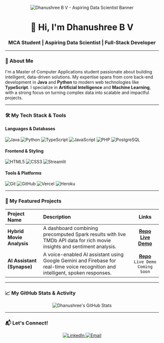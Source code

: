 <p align="center">
  <img src="[link-to-your-banner-image.png]" alt="Dhanushree B V - Aspiring Data Scientist Banner">
</p>

<h1 align="center">👋 Hi, I'm Dhanushree B V</h1>
<h3 align="center">MCA Student | Aspiring Data Scientist | Full-Stack Developer</h3>

---

### 💼 About Me

I'm a Master of Computer Applications student passionate about building intelligent, data-driven solutions. My expertise spans from core back-end development in **Java** and **Python** to modern web technologies like **TypeScript**. I specialize in **Artificial Intelligence** and **Machine Learning**, with a strong focus on turning complex data into scalable and impactful projects.

---

### 🛠️ My Tech Stack & Tools

#### Languages & Databases
![Java](https://img.shields.io/badge/Java-ED8B00?style=for-the-badge&logo=openjdk&logoColor=white)
![Python](https://img.shields.io/badge/Python-3776AB?style=for-the-badge&logo=python&logoColor=white)
![TypeScript](https://img.shields.io/badge/TypeScript-3178C6?style=for-the-badge&logo=typescript&logoColor=white)
![JavaScript](https://img.shields.io/badge/JavaScript-F7DF1E?style=for-the-badge&logo=javascript&logoColor=black)
![PHP](https://img.shields.io/badge/PHP-777BB4?style=for-the-badge&logo=php&logoColor=white)
![PostgreSQL](https://img.shields.io/badge/PostgreSQL-4169E1?style=for-the-badge&logo=postgresql&logoColor=white)

#### Frontend & Styling
![HTML5](https://img.shields.io/badge/HTML5-E34F26?style=for-the-badge&logo=html5&logoColor=white)
![CSS3](https://img.shields.io/badge/CSS3-1572B6?style=for-the-badge&logo=css3&logoColor=white)
![Streamlit](https://img.shields.io/badge/Streamlit-FF4B4B?style=for-the-badge&logo=streamlit&logoColor=white)


#### Tools & Platforms
![Git](https://img.shields.io/badge/Git-F05032?style=for-the-badge&logo=git&logoColor=white)
![GitHub](https://img.shields.io/badge/GitHub-181717?style=for-the-badge&logo=github&logoColor=white)
![Vercel](https://img.shields.io/badge/Vercel-000000?style=for-the-badge&logo=vercel&logoColor=white)
![Heroku](https://img.shields.io/badge/Heroku-430098?style=for-the-badge&logo=heroku&logoColor=white)

---

### 📂 My Featured Projects

| Project Name | Description | Links |
| :--- | :--- | :---: |
| **Hybrid Movie Analysis** | A dashboard combining precomputed Spark results with live TMDb API data for rich movie insights and sentiment analysis. | [**Repo**](https://github.com/dhanu-bv/hybrid-movie-analysis) <br> [**Live Demo**](https://hybrid-movie-analysis-fkzbng7lpr7ak2wxdyory5.streamlit.app/) |
| **AI Assistant (Synapse)** | A voice-enabled AI assistant using Google Gemini and Firebase for real-time voice recognition and intelligent, spoken responses. | [**Repo**](https://github.com/dhanu-bv/AI-Assistant) <br> `Live Demo Coming Soon` |

---

### 📈 My GitHub Stats & Activity

<p align="center">
  <img src="https://github-readme-stats.vercel.app/api?username=dhanu-bv&show_icons=true&count_private=true&theme=tokyonight" alt="Dhanushree's GitHub Stats">
</p>

---

### 📬 Let's Connect!

<p align="center">
<a href="https://www.linkedin.com/in/dhanushree-b-v-9041a9226/" target="_blank">
  <img src="https://img.shields.io/badge/LinkedIn-0077B5?style=for-the-badge&logo=linkedin&logoColor=white" alt="LinkedIn">
</a>
<a href="mailto:dhanubv592003@gmail.com" target="_blank">
  <img src="https://img.shields.io/badge/Email-D14836?style=for-the-badge&logo=gmail&logoColor=white" alt="Email">
</a>
</p>
